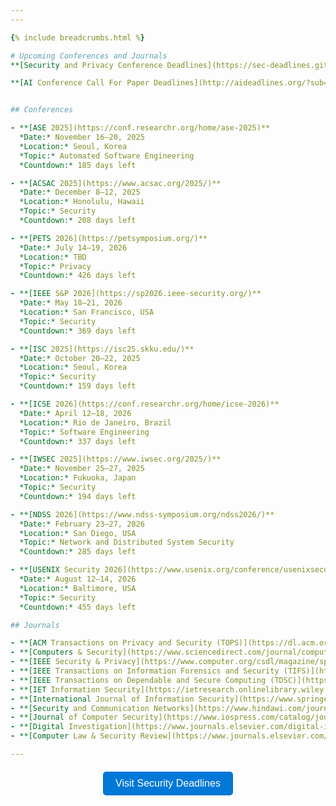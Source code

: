```yaml
---
---

{% include breadcrumbs.html %}

# Upcoming Conferences and Journals
**[Security and Privacy Conference Deadlines](https://sec-deadlines.github.io/)**

**[AI Conference Call For Paper Deadlines](http://aideadlines.org/?sub=ML,CV,NLP,RO,SP,DM,AP,KR,HCI,IRSM,MISC)**


## Conferences

- **[ASE 2025](https://conf.researchr.org/home/ase-2025)**  
  *Date:* November 16–20, 2025  
  *Location:* Seoul, Korea  
  *Topic:* Automated Software Engineering  
  *Countdown:* 185 days left

- **[ACSAC 2025](https://www.acsac.org/2025/)**  
  *Date:* December 8–12, 2025  
  *Location:* Honolulu, Hawaii  
  *Topic:* Security  
  *Countdown:* 208 days left

- **[PETS 2026](https://petsymposium.org/)**  
  *Date:* July 14–19, 2026  
  *Location:* TBD  
  *Topic:* Privacy  
  *Countdown:* 426 days left

- **[IEEE S&P 2026](https://sp2026.ieee-security.org/)**  
  *Date:* May 18–21, 2026  
  *Location:* San Francisco, USA  
  *Topic:* Security  
  *Countdown:* 369 days left

- **[ISC 2025](https://isc25.skku.edu/)**  
  *Date:* October 20–22, 2025  
  *Location:* Seoul, Korea  
  *Topic:* Security  
  *Countdown:* 159 days left

- **[ICSE 2026](https://conf.researchr.org/home/icse-2026)**  
  *Date:* April 12–18, 2026  
  *Location:* Rio de Janeiro, Brazil  
  *Topic:* Software Engineering  
  *Countdown:* 337 days left

- **[IWSEC 2025](https://www.iwsec.org/2025/)**  
  *Date:* November 25–27, 2025  
  *Location:* Fukuoka, Japan  
  *Topic:* Security  
  *Countdown:* 194 days left

- **[NDSS 2026](https://www.ndss-symposium.org/ndss2026/)**  
  *Date:* February 23–27, 2026  
  *Location:* San Diego, USA  
  *Topic:* Network and Distributed System Security  
  *Countdown:* 285 days left

- **[USENIX Security 2026](https://www.usenix.org/conference/usenixsecurity26)**  
  *Date:* August 12–14, 2026  
  *Location:* Baltimore, USA  
  *Topic:* Security  
  *Countdown:* 455 days left

## Journals

- **[ACM Transactions on Privacy and Security (TOPS)](https://dl.acm.org/journal/tops)**
- **[Computers & Security](https://www.sciencedirect.com/journal/computers-and-security)**
- **[IEEE Security & Privacy](https://www.computer.org/csdl/magazine/sp)**
- **[IEEE Transactions on Information Forensics and Security (TIFS)](https://signalprocessingsociety.org/publications-resources/ieee-transactions-information-forensics-and-security)**
- **[IEEE Transactions on Dependable and Secure Computing (TDSC)](https://www.computer.org/csdl/journal/tq)**
- **[IET Information Security](https://ietresearch.onlinelibrary.wiley.com/journal/ietis)**
- **[International Journal of Information Security](https://www.springer.com/journal/10207)**
- **[Security and Communication Networks](https://www.hindawi.com/journals/scn/)**
- **[Journal of Computer Security](https://www.iospress.com/catalog/journals/journal-of-computer-security)**
- **[Digital Investigation](https://www.journals.elsevier.com/digital-investigation)**
- **[Computer Law & Security Review](https://www.journals.elsevier.com/computer-law-and-security-review)**

---
```


<div style="text-align: center; margin-top: 20px;">
  <a href="https://sec-deadlines.github.io/" target="_blank" style="text-decoration: none;">
    <button style="padding: 10px 20px; font-size: 16px; background-color: #0078D7; color: white; border: none; border-radius: 5px; cursor: pointer;">
      Visit Security Deadlines
    </button>
  </a>
</div>
